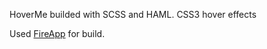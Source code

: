 HoverMe builded with SCSS and HAML.
CSS3 hover effects

Used [FireApp](https://github.com/KKBOX/FireApp/releases) for build.